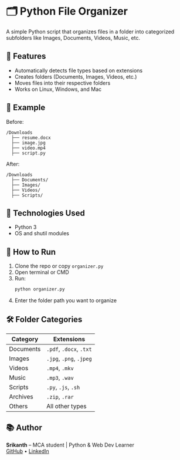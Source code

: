 
# 🗂️ Python File Organizer

A simple Python script that organizes files in a folder into categorized subfolders like Images, Documents, Videos, Music, etc.

## 🚀 Features
- Automatically detects file types based on extensions
- Creates folders (Documents, Images, Videos, etc.)
- Moves files into their respective folders
- Works on Linux, Windows, and Mac

## 📁 Example
Before:
```
/Downloads
  ├── resume.docx
  ├── image.jpg
  ├── video.mp4
  ├── script.py
```

After:
```
/Downloads
  ├── Documents/
  ├── Images/
  ├── Videos/
  ├── Scripts/
```

## 🧠 Technologies Used
- Python 3
- OS and shutil modules

## 🔧 How to Run
1. Clone the repo or copy `organizer.py`
2. Open terminal or CMD
3. Run:
   ```bash
   python organizer.py
   ```
4. Enter the folder path you want to organize

## 🛠️ Folder Categories
| Category  | Extensions                |
|-----------|---------------------------|
| Documents | `.pdf`, `.docx`, `.txt`   |
| Images    | `.jpg`, `.png`, `.jpeg`   |
| Videos    | `.mp4`, `.mkv`            |
| Music     | `.mp3`, `.wav`            |
| Scripts   | `.py`, `.js`, `.sh`       |
| Archives  | `.zip`, `.rar`            |
| Others    | All other types           |

## 📚 Author
**Srikanth** – MCA student | Python & Web Dev Learner  
[GitHub](https://github.com/your-username) • [LinkedIn](https://linkedin.com/in/your-link)
